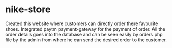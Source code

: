 # nike-store
Created this website where customers can directly order there favourite shoes.
Integrated paytm payment-gateway for the payment of order.
All the order details goes into the database and can be seen easily by orders.php file by the admin from where he can send the desired order to the customer.
